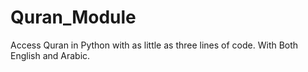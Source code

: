 # Quran_Module
Access Quran in Python with as little as three lines of code. With Both English and Arabic.
